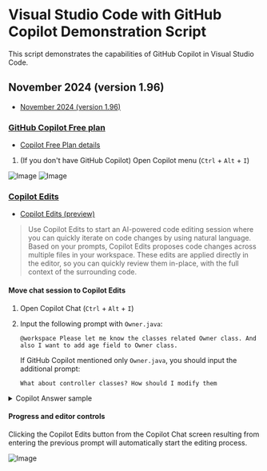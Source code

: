 # Visual Studio Code with GitHub Copilot Demonstration Script

This script demonstrates the capabilities of GitHub Copilot in Visual Studio Code.

## November 2024 (version 1.96)

- [November 2024 (version 1.96)](https://code.visualstudio.com/updates/v1_96)

### [GitHub Copilot Free plan](https://code.visualstudio.com/updates/v1_96#_github-copilot-free-plan)
- [Copilot Free Plan details](https://docs.github.com/en/copilot/about-github-copilot/subscription-plans-for-github-copilot)

1. (If you don't have GitHub Copilot) Open Copilot menu (`Ctrl` + `Alt` + `I`)

![Image](https://github.com/user-attachments/assets/fecaa3fc-96f7-456e-921c-dadd4bc6c3c6)
![Image](https://github.com/user-attachments/assets/eb956fb8-16c1-4d06-89bc-884b04552e95)

### [Copilot Edits](https://code.visualstudio.com/updates/v1_96#_copilot-edits)

- [Copilot Edits (preview)](https://code.visualstudio.com/docs/copilot/copilot-edits)

> Use Copilot Edits to start an AI-powered code editing session where you can quickly iterate on code changes by using natural language. Based on your prompts, Copilot Edits proposes code changes across multiple files in your workspace. These edits are applied directly in the editor, so you can quickly review them in-place, with the full context of the surrounding code.

#### Move chat session to Copilot Edits

1. Open Copilot Chat (`Ctrl` + `Alt` + `I`)

2. Input the following prompt with `Owner.java`:

   ```text
   @workspace Please let me know the classes related Owner class. And also I want to add age field to Owner class.
   ```

   If GitHub Copilot mentioned only `Owner.java`, you should input the additional prompt:

   ```text
   What about controller classes? How should I modify them
   ```

<details><summary>Copilot Answer sample</summary>

![Image](https://github.com/user-attachments/assets/2bf80699-16aa-46ba-8a3d-5cb3c03bdf14)

</details>

#### Progress and editor controls

Clicking the Copilot Edits button from the Copilot Chat screen resulting from entering the previous prompt will automatically start the editing process.

![Image](https://github.com/user-attachments/assets/543c171a-505f-493a-83f9-8d9ba1759a28)

